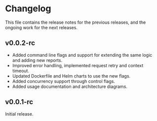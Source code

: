 # Changelog

This file contains the release notes for the previous releases, and the ongoing work for the next releases.

## v0.0.2-rc

- Added command line flags and support for extending the same logic and adding new reports.
- Improved error handling, implemented request retry and context timeout.
- Updated Dockerfile and Helm charts to use the new flags.
- Added concurrency support through control flags.
- Added usage documentation and architecture diagrams.

## v0.0.1-rc

Initial release.